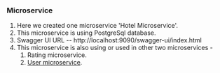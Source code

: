 ### Microservice

1. Here we created one microservice 'Hotel Microservice'.
2. This microservice is using PostgreSql database.
3. Swagger UI URL -- http://localhost:9090/swagger-ui/index.html
4. This microservice is also using or used in other two microservices -
    1. Rating microservice.
    2. [User microservice](https://github.com/ayushdgupta/SpringBoot3-User-Microservice/tree/master). 